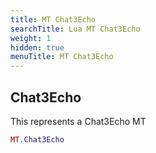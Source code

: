 ```yaml
---
title: MT Chat3Echo
searchTitle: Lua MT Chat3Echo
weight: 1
hidden: true
menuTitle: MT Chat3Echo
---
```

## Chat3Echo

This represents a Chat3Echo MT
```lua
MT.Chat3Echo
```